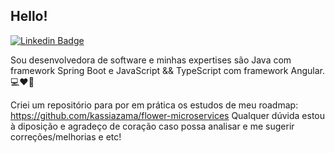 ## Hello! 
[![Linkedin Badge](https://img.shields.io/badge/-LinkedIn-blue?style=flat-square&logo=Linkedin&logoColor=white&link=https://www.linkedin.com/in/kassiazama/)](https://www.linkedin.com/in/kassiazama/)

Sou desenvolvedora de software e minhas expertises são Java com framework Spring Boot e JavaScript && TypeScript com framework Angular. 💻❤️🌹

Criei um repositório para por em prática os estudos de meu roadmap: https://github.com/kassiazama/flower-microservices
Qualquer dúvida estou à diposição e agradeço de coração caso possa analisar e me sugerir correções/melhorias e etc!


  
